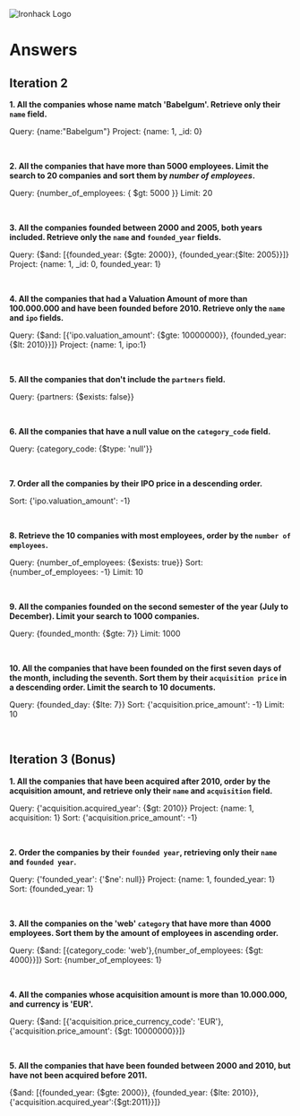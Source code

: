 ![Ironhack Logo](https://i.imgur.com/1QgrNNw.png)

# Answers

## Iteration 2

**1. All the companies whose name match 'Babelgum'. Retrieve only their `name` field.**

Query: {name:"Babelgum"}
Project: {name: 1, _id: 0}

<!-- Your Query Goes Here -->

<br>

**2. All the companies that have more than 5000 employees. Limit the search to 20 companies and sort them by *number of employees*.**

Query: {number_of_employees: { $gt: 5000 }}
Limit: 20

<!-- Your Query Goes Here -->

<br>

**3. All the companies founded between 2000 and 2005, both years included. Retrieve only the `name` and `founded_year` fields.**

Query: {$and: [{founded_year: {$gte: 2000}}, {founded_year:{$lte: 2005}}]}
Project: {name: 1, _id: 0, founded_year: 1}

<!-- Your Query Goes Here -->

<br>

**4. All the companies that had a Valuation Amount of more than 100.000.000 and have been founded before 2010. Retrieve only the `name` and `ipo` fields.**

Query: {$and: [{'ipo.valuation_amount': {$gte: 10000000}}, {founded_year:{$lt: 2010}}]}
Project: {name: 1, ipo:1}


<!-- Your Query Goes Here -->

<br>

**5. All the companies that don't include the `partners` field.**

Query: {partners: {$exists: false}}

<!-- Your Query Goes Here -->

<br>

**6. All the companies that have a null value on the `category_code` field.**

Query: {category_code: {$type: 'null'}}

<!-- Your Query Goes Here -->

<br>

**7. Order all the companies by their IPO price in a descending order.**

Sort: {'ipo.valuation_amount': -1}

<!-- Your Query Goes Here -->

<br>

**8. Retrieve the 10 companies with most employees, order by the `number of employees`.**

Query: {number_of_employees: {$exists: true}}
Sort: {number_of_employees: -1}
Limit: 10

<!-- Your Query Goes Here -->

<br>

**9. All the companies founded on the second semester of the year (July to December). Limit your search to 1000 companies.**

Query: {founded_month: {$gte: 7}}
Limit: 1000

<!-- Your Query Goes Here -->

<br>

**10. All the companies that have been founded on the first seven days of the month, including the seventh. Sort them by their `acquisition price` in a descending order. Limit the search to 10 documents.**

Query: {founded_day: {$lte: 7}}
Sort: {'acquisition.price_amount': -1}
Limit: 10


<!-- Your Query Goes Here -->

<br>

## Iteration 3 (Bonus)

**1. All the companies that have been acquired after 2010, order by the acquisition amount, and retrieve only their `name` and `acquisition` field.**

Query: {'acquisition.acquired_year': {$gt: 2010}}
Project: {name: 1, acquisition: 1}
Sort: {'acquisition.price_amount': -1}

<!-- Your Query Goes Here -->

<br>

**2. Order the companies by their `founded year`, retrieving only their `name` and `founded year`.**

Query: {'founded_year': {'$ne': null}}
Project: {name: 1, founded_year: 1}
Sort: {founded_year: 1}

<!-- Your Query Goes Here -->

<br>

**3. All the companies on the 'web' `category` that have more than 4000 employees. Sort them by the amount of employees in ascending order.**

Query: {$and: [{category_code: 'web'},{number_of_employees: {$gt: 4000}}]}
Sort: {number_of_employees: 1}

<!-- Your Query Goes Here -->

<br>

**4. All the companies whose acquisition amount is more than 10.000.000, and currency is 'EUR'.**

Query: {$and: [{'acquisition.price_currency_code': 'EUR'}, {'acquisition.price_amount': {$gt: 10000000}}]}

<!-- Your Query Goes Here -->

<br>

**5. All the companies that have been founded between 2000 and 2010, but have not been acquired before 2011.**

{$and: [{founded_year: {$gte: 2000}}, {founded_year: {$lte: 2010}}, {'acquisition.acquired_year':{$gt:2011}}]}

<!-- Your Query Goes Here -->

<br>
